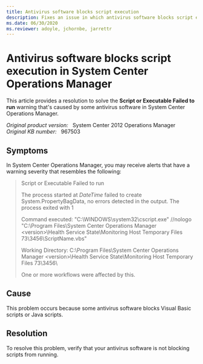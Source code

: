 ```yaml
---
title: Antivirus software blocks script execution
description: Fixes an issue in which antivirus software blocks script execution in System Center Operations Manager.
ms.date: 06/30/2020
ms.reviewer: adoyle, jchornbe, jarrettr
---
```

# Antivirus software blocks script execution in System Center Operations Manager

This article provides a resolution to solve the **Script or Executable Failed to run** warning that's caused by some antivirus software in System Center Operations Manager.

_Original product version:_ &nbsp; System Center 2012 Operations Manager  
_Original KB number:_ &nbsp; 967503

## Symptoms

In System Center Operations Manager, you may receive alerts that have a warning severity that resembles the following:

> Script or Executable Failed to run
>
> The process started at *DateTime* failed to create System.PropertyBagData, no errors detected in the output. The process exited with 1
>
> Command executed: "C:\WINDOWS\system32\cscript.exe" //nologo "C:\Program Files\System Center Operations Manager \<version>\Health Service State\Monitoring Host Temporary Files 73\3456\ScriptName.vbs"
>
> Working Directory: C:\Program Files\System Center Operations Manager \<version>\Health Service State\Monitoring Host Temporary Files 73\3456\
>
> One or more workflows were affected by this.

## Cause

This problem occurs because some antivirus software blocks Visual Basic scripts or Java scripts.

## Resolution

To resolve this problem, verify that your antivirus software is not blocking scripts from running.
